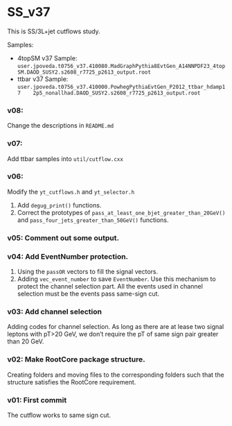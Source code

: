 # SS_v37
This is SS/3L+jet cutflows study.

Samples:
* 4topSM v37 Sample: `user.jpoveda.t0756_v37.410080.MadGraphPythia8EvtGen_A14NNPDF23_4topSM.DAOD_SUSY2.s2608_r7725_p2613_output.root`
* ttbar v37 Sample: `user.jpoveda.t0756_v37.410000.PowhegPythiaEvtGen_P2012_ttbar_hdamp17    2p5_nonallhad.DAOD_SUSY2.s2608_r7725_p2613_output.root`

### v08:
Change the descriptions in `README.md`

### v07:
Add ttbar samples into `util/cutflow.cxx`

### v06:
Modify the `yt_cutflows.h` and `yt_selector.h`

1. Add `degug_print()` functions.
2. Correct the prototypes of `pass_at_least_one_bjet_greater_than_20GeV()` and `pass_four_jets_greater_than_50GeV()` functions.


### v05: Comment out some output.

### v04: Add EventNumber protection.
1. Using the `passOR` vectors to fill the signal vectors.
2. Adding `vec_event_number` to save `EventNumber`. Use this mechanism to protect the channel selection part. All the events used in channel selection must be the events pass same-sign cut.

### v03: Add channel selection
Adding codes for channel selection. As long as there are at lease two signal leptons with pT>20 GeV, we don’t require the pT of same sign pair greater than 20 GeV.


### v02: Make RootCore package structure.
Creating folders and moving files to the corresponding folders such that the structure satisfies the RootCore requirement.


### v01: First commit
The cutflow works to same sign cut.
